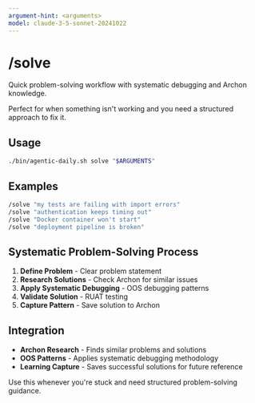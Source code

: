 ```yaml
---
argument-hint: <arguments>
model: claude-3-5-sonnet-20241022
---
```


# /solve

Quick problem-solving workflow with systematic debugging and Archon knowledge.

Perfect for when something isn't working and you need a structured approach to fix it.

## Usage

```bash
./bin/agentic-daily.sh solve "$ARGUMENTS"
```

## Examples

```bash
/solve "my tests are failing with import errors"
/solve "authentication keeps timing out"
/solve "Docker container won't start"
/solve "deployment pipeline is broken"
```

## Systematic Problem-Solving Process

1. **Define Problem** - Clear problem statement
2. **Research Solutions** - Check Archon for similar issues
3. **Apply Systematic Debugging** - OOS debugging patterns
4. **Validate Solution** - RUAT testing
5. **Capture Pattern** - Save solution to Archon

## Integration

- **Archon Research** - Finds similar problems and solutions
- **OOS Patterns** - Applies systematic debugging methodology
- **Learning Capture** - Saves successful solutions for future reference

Use this whenever you're stuck and need structured problem-solving guidance.